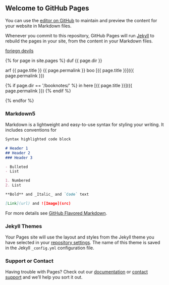 ## Welcome to GitHub Pages

You can use the [editor on GitHub](https://github.com/danny/danny.github.io/edit/master/index.md) to maintain and preview the content for your website in Markdown files.

Whenever you commit to this repository, GitHub Pages will run [Jekyll](https://jekyllrb.com/) to rebuild the pages in your site, from the content in your Markdown files.

[foriegn devils](booknotes/hopkirk_foreign_devils)

{% for page in site.pages %}
  duf
  {{ page.dir }}

  arf
  {{ page.title }}
  {{ page.permalink }}
  boo 
  [{{ page.title }}]({{ page.permalink }})

  {% if page.dir == '/booknotes/' %}
    in here
    [{{ page.title }}]({{ page.permalink }})
  {% endif %}
  
{% endfor %}


### Markdown5

Markdown is a lightweight and easy-to-use syntax for styling your writing. It includes conventions for

```markdown
Syntax highlighted code block

# Header 1
## Header 2
### Header 3

- Bulleted
- List

1. Numbered
2. List

**Bold** and _Italic_ and `Code` text

[Link](url) and ![Image](src)
```

For more details see [GitHub Flavored Markdown](https://guides.github.com/features/mastering-markdown/).

### Jekyll Themes

Your Pages site will use the layout and styles from the Jekyll theme you have selected in your [repository settings](https://github.com/danny/danny.github.io/settings). The name of this theme is saved in the Jekyll `_config.yml` configuration file.

### Support or Contact

Having trouble with Pages? Check out our [documentation](https://help.github.com/categories/github-pages-basics/) or [contact support](https://github.com/contact) and we’ll help you sort it out.
